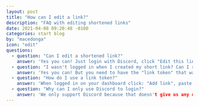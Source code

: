 ```yaml
---
layout: post
title: "How can I edit a link?"
description: "FAQ with editing shortened links"
date: 2021-04-08 09:20:48 -0100
categories: start blog
by: "macedonga"
icon: "edit"
questions:
  - question: "Can I edit a shortened link?"
    answer: 'Yes you can! Just login with Discord, click "Edit this link" and change all the things you want!'
  - question: "I wasn't logged in when I created my short link? Can I still edit it?"
    answer: 'Yes you can! But you need to have the "link token" that was given to you when you created a link, or you won\'t be able to edit it. But if you can prove to the moderators that the link you\'re trying to edit was made by you, you will get the link token, so you\'ll be able to edit it!'
  - question: "How do I use a link token?"
    answer: 'When logged in on your dashboard click: "Add link", paste the token in the textbox and click "Redeem link", and you\'ll be able to edit that link!'
  - question: "Why can I only use Discord to login?"
    answer: 'We only support Discord because that doesn't give us any of your personal information like e-mail or name and surname. We won\'t be supporting other login systems like Google, Twitter or Facebook. We don\'t want your data, because we would need bigger databases, and I don\'t really want to spend a lot of money for databases...'
---
```

